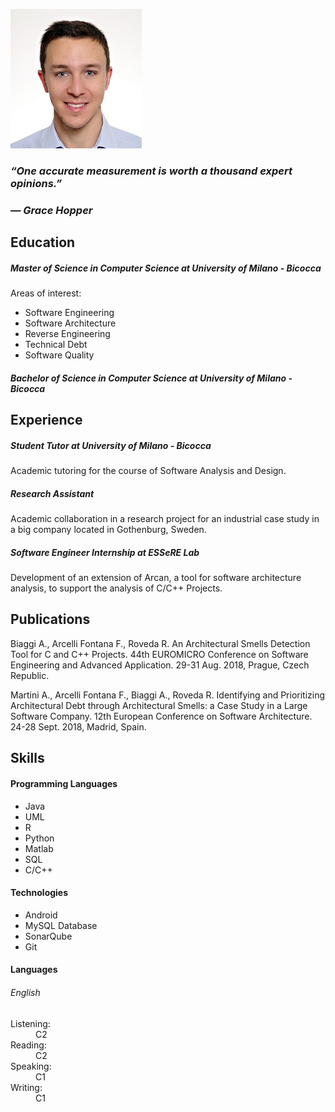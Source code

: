 ![image](/assets/img/image.jpg)

### *“One accurate measurement is worth a thousand expert opinions.”*
### *— Grace Hopper*

## Education

##### Master of Science in Computer Science at University of Milano - Bicocca

Areas of interest: 
- Software Engineering
- Software Architecture
- Reverse Engineering
- Technical Debt
- Software Quality

##### Bachelor of Science in Computer Science at University of Milano - Bicocca

## Experience

##### Student Tutor at University of Milano - Bicocca
Academic tutoring for the course of Software Analysis and Design.

##### Research Assistant 
Academic collaboration in a research project for an industrial case
study in a big company located in Gothenburg, Sweden.

##### Software Engineer Internship at ESSeRE Lab
Development of an extension of Arcan, a tool for software architecture
analysis, to support the analysis of C/C++ Projects.

## Publications

Biaggi A., Arcelli Fontana F., Roveda R. 
An Architectural Smells Detection Tool for C and C++ Projects.
44th EUROMICRO Conference on Software Engineering and Advanced
Application. 29-31 Aug. 2018, Prague, Czech Republic.

Martini A., Arcelli Fontana F., Biaggi A., Roveda R.
Identifying and Prioritizing Architectural Debt through Architectural
Smells: a Case Study in a Large Software Company.
12th European Conference on Software Architecture. 24-28 Sept.
2018, Madrid, Spain.

## Skills

#### Programming Languages
- Java
- UML
- R
- Python
- Matlab
- SQL
- C/C++

#### Technologies
- Android
- MySQL Database
- SonarQube
- Git

#### Languages

###### English

<dl>
  <dt>Listening:</dt>
  <dd>C2</dd>
  
  <dt>Reading:</dt>
  <dd>C2</dd>
  
  <dt>Speaking:</dt>
  <dd>C1</dd>
  
  <dt>Writing:</dt>
  <dd>C1</dd>
</dl>



